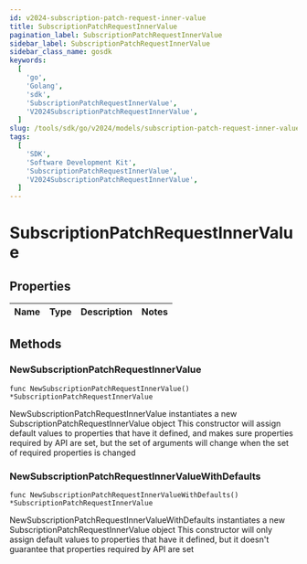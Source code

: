 ```yaml
---
id: v2024-subscription-patch-request-inner-value
title: SubscriptionPatchRequestInnerValue
pagination_label: SubscriptionPatchRequestInnerValue
sidebar_label: SubscriptionPatchRequestInnerValue
sidebar_class_name: gosdk
keywords:
  [
    'go',
    'Golang',
    'sdk',
    'SubscriptionPatchRequestInnerValue',
    'V2024SubscriptionPatchRequestInnerValue',
  ]
slug: /tools/sdk/go/v2024/models/subscription-patch-request-inner-value
tags:
  [
    'SDK',
    'Software Development Kit',
    'SubscriptionPatchRequestInnerValue',
    'V2024SubscriptionPatchRequestInnerValue',
  ]
---
```


# SubscriptionPatchRequestInnerValue

## Properties

| Name | Type | Description | Notes |
| ---- | ---- | ----------- | ----- |

## Methods

### NewSubscriptionPatchRequestInnerValue

`func NewSubscriptionPatchRequestInnerValue() *SubscriptionPatchRequestInnerValue`

NewSubscriptionPatchRequestInnerValue instantiates a new SubscriptionPatchRequestInnerValue object This constructor will assign default values to properties that have it defined, and makes sure properties required by API are set, but the set of arguments will change when the set of required properties is changed

### NewSubscriptionPatchRequestInnerValueWithDefaults

`func NewSubscriptionPatchRequestInnerValueWithDefaults() *SubscriptionPatchRequestInnerValue`

NewSubscriptionPatchRequestInnerValueWithDefaults instantiates a new SubscriptionPatchRequestInnerValue object This constructor will only assign default values to properties that have it defined, but it doesn't guarantee that properties required by API are set
